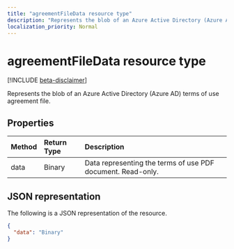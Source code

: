 ```yaml
---
title: "agreementFileData resource type"
description: "Represents the blob of an Azure Active Directory (Azure AD) terms of use agreement file."
localization_priority: Normal
---
```


# agreementFileData resource type

[!INCLUDE [beta-disclaimer](../../includes/beta-disclaimer.md)]

Represents the blob of an Azure Active Directory (Azure AD) terms of use agreement file.

## Properties
| Method       | Return Type | Description |
|:-------------|:------------|:------------|
|data|Binary|Data representing the terms of use PDF document. Read-only.|

## JSON representation

The following is a JSON representation of the resource.

<!-- {
  "blockType": "resource",
  "optionalProperties": [

  ],
  "@odata.type": "microsoft.graph.agreementFileData"
}-->

```json
{
  "data": "Binary"
}

```

<!-- uuid: 8fcb5dbc-d5aa-4681-8e31-b001d5168d79
2015-10-25 14:57:30 UTC -->
<!--
{
  "type": "#page.annotation",
  "description": "agreementFileData resource",
  "keywords": "",
  "section": "documentation",
  "tocPath": "",
  "suppressions": []
}
-->
